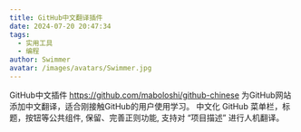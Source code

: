 ```yaml
---
title: GitHub中文翻译插件
date: 2024-07-20 20:47:34
tags:
  - 实用工具
  - 编程
author: Swimmer
avatar: /images/avatars/Swimmer.jpg
---
```

GitHub中文插件 https://github.com/maboloshi/github-chinese 为GitHub网站添加中文翻译，适合刚接触GitHub的用户使用学习。
中文化 GitHub 菜单栏，标题，按钮等公共组件, 保留、完善正则功能, 支持对 “项目描述” 进行人机翻译。